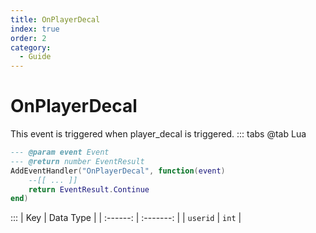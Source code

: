 ```yaml
---
title: OnPlayerDecal
index: true
order: 2
category:
  - Guide
---
```


# OnPlayerDecal
This event is triggered when player_decal is triggered.
::: tabs
@tab Lua
```lua
--- @param event Event
--- @return number EventResult
AddEventHandler("OnPlayerDecal", function(event)
    --[[ ... ]]
    return EventResult.Continue
end)
```

:::
|    Key   | Data Type |
| :------: | :-------: |
| `userid` |   `int`   |